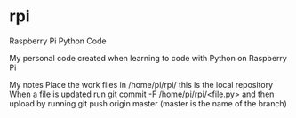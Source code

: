 # rpi
Raspberry Pi Python Code </p>
My personal code created when learning to code with Python on Raspberry Pi

My notes
Place the work files in /home/pi/rpi/
this is the local repository
When a file is updated run 
git commit -F /home/pi/rpi/<file.py>
and then upload by running
git push origin master
(master is the name of the branch)
